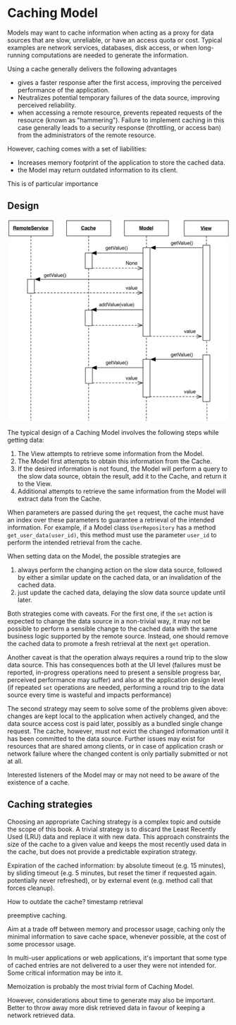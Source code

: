 # Caching Model

Models may want to cache information when acting as a proxy for 
data sources that are slow, unreliable, or have an access quota 
or cost. Typical examples are network services, databases, disk
access, or when long-running computations are needed to generate
the information. 

Using a cache generally delivers the following advantages

- gives a faster response after the first access, improving 
  the perceived performance of the application.
- Neutralizes potential temporary failures of the data source,
  improving perceived reliability.
- when accessing a remote resource, prevents repeated requests 
  of the resource (known as "hammering"). Failure to 
  implement caching in this case generally leads to a security 
  response (throttling, or access ban) from the administrators 
  of the remote resource.

However, caching comes with a set of liabilities:

- Increases memory footprint of the application to store the cached data.
- the Model may return outdated information to its client. 


This is of particular importance

## Design


<p align="center">
    <img src="images/caching_model/caching_model.png">
</p>

The typical design of a Caching Model involves the following steps while getting data:

1. The View attempts to retrieve some information from the Model.
2. The Model first attempts to obtain this information from the Cache.
3. If the desired information is not found, the Model will perform
   a query to the slow data source, obtain the result, add it to
   the Cache, and return it to the View.
4. Additional attempts to retrieve the same information from the Model
   will extract data from the Cache.


When parameters are passed during the `get` request, the cache must 
have an index over these parameters to guarantee a retrieval of the
intended information. For example, if a Model class `UserRepository` 
has a method `get_user_data(user_id)`, this method must use the
parameter `user_id` to perform the intended retrieval from the cache.

When setting data on the Model, the possible strategies are 

1. always perform the changing action on the slow data source, 
   followed by either a similar update on the cached data, or an
   invalidation of the cached data.
2. just update the cached data, delaying the slow data source update
   until later.

Both strategies come with caveats. For the first one, 
if the `set` action is expected to change the data source in 
a non-trivial way, it may not be possible to perform a sensible 
change to the cached data with the same business logic supported 
by the remote source. Instead, one should remove the cached data 
to promote a fresh retrieval at the next `get` operation. 

Another caveat is that the operation always requires a round trip to 
the slow data source. This has consequences both at the UI level
(failures must be reported, in-progress operations need to present
a sensible progress bar, perceived performance may suffer) and also
at the application design level (if repeated `set` operations 
are needed, performing a round trip to the data source every time
is wasteful and impacts performance)

The second strategy may seem to solve some of the problems
given above: changes are kept local to the application when
actively changed, and the data source access cost is paid 
later, possibly as a bundled single change request.
The cache, however, must not evict the changed information 
until it has been committed to the data source. Further issues
may exist for resources that are shared among clients, or in case
of application crash or network failure where the changed content 
is only partially submitted or not at all.

Interested listeners of the Model may or may not need to be aware 
of the existence of a cache. 

## Caching strategies

Choosing an appropriate Caching strategy is a complex topic 
and outside the scope of this book. A trivial strategy
is to discard the Least Recently Used (LRU) data and replace it
with new data. This approach constraints the size of the cache 
to a given value and keeps the most recently used data in the cache, 
but does not provide a predictable expiration strategy.

Expiration of the cached information: by absolute timeout (e.g. 15 minutes), by sliding timeout (e.g. 5 minutes, but reset the timer if requested again. potentially never refreshed), or by external event (e.g. method call that forces cleanup).



How to outdate the cache?
timestamp retrieval

preemptive caching.


Aim at a trade off between memory and processor usage, caching only the minimal information to save cache space, whenever possible, at the cost of some processor usage. 


In multi-user applications or web applications, it's important that some type of cached
entries are not delivered to a user they were not intended for. Some critical
information may be into it.


Memoization is probably the most trivial form of Caching Model.

However, considerations about time to generate
may also be important. Better to throw away more disk retrieved data in favour of keeping
a network retrieved data.
